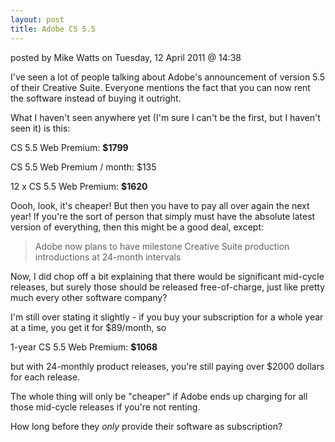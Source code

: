 ```yaml
---
layout: post
title: Adobe CS 5.5
---
```


<p class="byline">posted by Mike Watts on Tuesday, 12 April 2011 @ 14:38</p>

I've seen a lot of people talking about Adobe's announcement of version 5.5 of their Creative Suite. Everyone mentions the fact that you can now rent the software instead of buying it outright.

What I haven't seen anywhere yet (I'm sure I can't be the first, but I haven't seen it) is this:

CS 5.5 Web Premium: **$1799**

CS 5.5 Web Premium / month: $135

12 x CS 5.5 Web Premium: **$1620**

Oooh, look, it's cheaper! But then you have to pay all over again the next year! If you're the sort of person that simply must have the absolute latest version of everything, then this might be a good deal, except:

> Adobe now plans to have milestone Creative Suite production introductions at 24-month intervals

Now, I did chop off a bit explaining that there would be significant mid-cycle releases, but surely those should be released free-of-charge, just like pretty much every other software company?

I'm still over stating it slightly - if you buy your subscription for a whole year at a time, you get it for $89/month, so

1-year CS 5.5 Web Premium: **$1068**

but with 24-monthly product releases, you're still paying over $2000 dollars for each release.

The whole thing will only be "cheaper" if Adobe ends up charging for all those mid-cycle releases if you're not renting.

How long before they *only* provide their software as subscription?